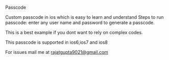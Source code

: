 Passcode

Custom passcode in ios which is easy to learn and understand
Steps to run passcode:
enter any user name and password to generate a passcode.

This is a best example if you dont want to rely on complex codes.

This passcode is supported in ios6,ios7 and ios8

For issues mail me at rajatgupta9021@gmail.com
